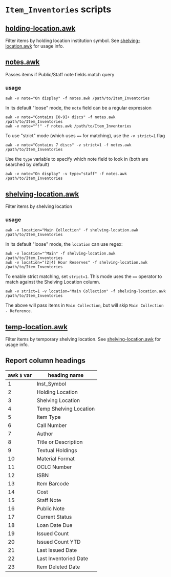 # `Item_Inventories` scripts

## [holding-location.awk][hl]

Filter items by holding location institution symbol. See [shelving-location.awk][sl]
for usage info.


## [notes.awk][no]

Passes items if Public/Staff note fields match query

### usage

    awk -v note="On display" -f notes.awk /path/to/Item_Inventories

In its default "loose" mode, the `note` field can be a regular expression

    awk -v note="Contains [0-9]+ discs" -f notes.awk /path/to/Item_Inventories
    awk -v note="^!" -f notes.awk /path/to/Item_Inventories

To use "strict" mode (which uses `==` for matching), use the `-v strict=1` flag

    awk -v note="Contains 7 discs" -v strict=1 -f notes.awk /path/to/Item_Inventories

Use the `type` variable to specify which note field to look in (both are
searched by default)

    awk -v note="On display" -v type="staff" -f notes.awk /path/to/Item_Inventories


## [shelving-location.awk][sl]

Filter items by shelving location

### usage

    awk -v location="Main Collection" -f shelving-location.awk /path/to/Item_Inventories

In its default "loose" mode, the `location` can use regex:

    awk -v location="^Main" -f shelving-location.awk /path/to/Item_Inventories
    awk -v location="(2|4) Hour Reserves" -f shelving-location.awk /path/to/Item_Inventories

To enable strict matching, set `strict=1`. This mode uses the `==` operator to
match against the Shelving Location column.

    awk -v strict=1 -v location="Main Collection" -f shelving-location.awk /path/to/Item_Inventories

The above will pass items in `Main Collection`, but will skip `Main Collection - Reference`.


## [temp-location.awk][tl]

Filter items by temporary shelving location. See [shelving-location.awk][sl] for
usage info.


[hl]: ./holding-location.awk
[no]: ./notes.awk
[sl]: ./shelving-location.awk
[tl]: ./temp-location.awk


## Report column headings

awk `$` var | heading name
------------|-------------
1           | Inst_Symbol
2           | Holding Location
3           | Shelving Location
4           | Temp Shelving Location
5           | Item Type
6           | Call Number
7           | Author
8           | Title or Description
9           | Textual Holdings
10          | Material Format
11          | OCLC Number
12          | ISBN
13          | Item Barcode
14          | Cost
15          | Staff Note
16          | Public Note
17          | Current Status
18          | Loan Date Due
19          | Issued Count
20          | Issued Count YTD
21          | Last Issued Date
22          | Last Inventoried Date
23          | Item Deleted Date
